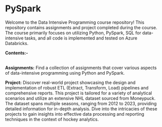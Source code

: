 # PySpark
Welcome to the Data Intensive Programming course repository! This repository contains assignments and project completed during the course. The course primarily focuses on utilizing Python, PySpark, SQL for data-intensive tasks, and all code is implemented and tested on Azure Databricks.

**Contents:-** <br><br>

**Assignments:** Find a collection of assignments that cover various aspects of data-intensive programming using Python and PySpark.

**Project:** Discover real-world project showcasing the design and implementation of robust ETL (Extract, Transform, Load) pipelines and comprehensive reports. This project is tailored for a variety of analytical scenarios and utilize an extensive NHL dataset sourced from Moneypuck. The dataset spans multiple seasons, ranging from 2012 to 2023, providing detailed information for in-depth analysis. Dive into the intricacies of these projects to gain insights into effective data processing and reporting techniques in the context of hockey analytics.
